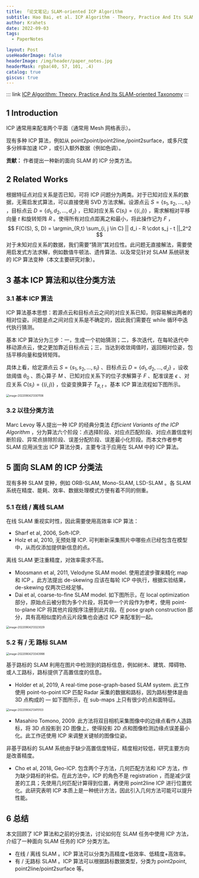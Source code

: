 ```yaml
---
title: 「论文笔记」SLAM-oriented ICP Algorithm
subtitle: Hao Bai, et al. ICP Algorithm - Theory, Practice And Its SLAM-oriented Taxonomy. arXiv 2022
author: Krahets
date: 2022-09-03
tags: 
  - PaperNotes

layout: Post
useHeaderImage: false
headerImage: /img/header/paper_notes.jpg
headerMask: rgba(40, 57, 101, .4)
catalog: true
giscus: true
---
```


::: link [ICP Algorithm: Theory, Practice And Its SLAM-oriented Taxonomy](https://arxiv.org/pdf/2206.06435.pdf)
:::

## 1  Introduction

ICP 通常用来配准两个平面（通常用 Mesh 网格表示）。

现有多种 ICP 算法，例如从 point2point/point2line,/point2surface，或多尺度多分辨率加速 ICP ，或引入额外数据（例如色调）。

**贡献：** 作者提出一种新的面向 SLAM 的 ICP 分类方法。

## 2  Related Works

根据特征点对应关系是否已知，可将 ICP 问题分为两类。对于已知对应关系的数据，无需启发式算法，可以直接使用 SVD 方法求解。设源点云 $S = \{ s_1, s_2, …, s_I \}$ ，目标点云 $D = \{ d_1, d_2, …, d_J \}$ ，已知对应关系 $C(s_i) = \{ (i, j) \}$ ，需求解相对平移向量 $t$ 和旋转矩阵 $R$ 。使得所有对应点距离之和最小，将此操作记为 $F$ ，
$$
F(C(S), S, D) = \argmin_{R,t} \sum_{i, j \in C} || d_i - R \cdot s_j - t ||_2^2
$$
对于未知对应关系的数据，我们需要“猜测”其对应性。此问题无直接解法，需要使用启发式方法求解，例如数值牛顿法、遗传算法、以及常见针对 SLAM 系统研发的 ICP 算法变种（本文主要研究对象）。

## 3  基本 ICP 算法和以往分类方法

### 3.1 基本 ICP 算法

ICP 算法基本思想：若源点云和目标点云之间的对应关系已知，则容易解出两者的相对位姿。问题是点之间对应关系是不确定的，因此我们需要在 while 循环中迭代执行猜测。

基本 ICP 算法分为三步：一，生成一个初始猜测；二，多次迭代，在每轮迭代中移动源点云，使之更加靠近目标点云；三，当达到收敛阈值时，返回相对位姿，包括平移向量和旋转矩阵。

具体上看，给定源点云 $S = \{ s_1, s_2, …, s_I \}$ 、目标点云 $D = \{ d_1, d_2, …, d_J \}$ ，设收敛阈值 $\theta_0$ 、质心算子 $M$ 、已知对应关系下的位子求解算子 $F$ 、配准误差 $\epsilon$ 、对应关系 $C(s_i) = \{ (i, j) \}$ ，位姿变换算子 $T_{R,t}$ 。基本 ICP 算法流程如下图所示。

<img src="https://raw.githubusercontent.com/krahets/krahets-giscus/main/2022/09/upgit_20220904_1662298381.png" alt="image-20220904213301106" style="zoom: 50%;" />

### 3.2 以往分类方法

Marc Levoy 等人提出一种 ICP 的经典分类法 *Efficient Variants of the ICP Algorithm* ，分为算法六个阶段：点选择阶段、对应点匹配阶段、对应点置信度判断阶段、异常点排除阶段、误差分配阶段、误差最小化阶段。而本文作者参考 SLAM 应用派生出 ICP 算法分类，主要专注于应用在 SLAM 中的 ICP 算法。

## 5  面向 SLAM 的 ICP 分类法

现有多种 SLAM 变种，例如 ORB-SLAM, Mono-SLAM, LSD-SLAM 。各 SLAM 系统在精度、能耗、效率、数据处理模式方便有着不同的侧重。

### 5.1  在线 / 离线 SLAM

在线 SLAM 重视实时性，因此需要使用高效率 ICP 算法：

- Sharf et al, 2006, Soft-ICP.
- Holz et al, 2010, 无预处理 ICP. 可判断新采集照片中哪些点已经包含在模型中，从而仅添加提供新信息的点。

离线 SLAM 更注重精度，对效率需求不高。

- Moosmann et al, 2011, Velodyne SLAM model. 使用滤波步骤来精化 map 和 ICP 。此方法提出 de-skewing 应该在每轮 ICP 中执行，根据实验结果，de-skewing 仅两次已经足够。
- Dai et al,  coarse-to-fine SLAM model. 如下图所示，在 local optimization 部分，原始点云被分割为多个片段，将其中一个片段作为参考，使用 point-to-plane ICP 将其他片段按序注册到此片段。在 pose graph construction 部分，具有高相似度的点云片段集也会通过 ICP 来配准到一起。

<img src="https://raw.githubusercontent.com/krahets/krahets-giscus/main/2022/09/upgit_20220904_1662298403.png" alt="image-20220904213323029" style="zoom:50%;" />

### 5.2  有 / 无 路标 SLAM

<img src="https://raw.githubusercontent.com/krahets/krahets-giscus/main/2022/09/upgit_20220904_1662298424.png" alt="image-20220904213343998" style="zoom:50%;" />

基于路标的 SLAM 利用在图片中检测到的路标信息，例如树木、建筑、障碍物、或人工路标，路标提供了高置信度的信息。

- Holder et al, 2019, A real-time pose-graph-based SLAM system. 此工作使用 point-to-point ICP 匹配 Radar 采集的数据和路标，因为路标整体是由 3D 点构成的 — 如下图所示，在 sub-maps 上只有很少的点和面特征。

<img src="https://raw.githubusercontent.com/krahets/krahets-giscus/main/2022/09/upgit_20220905_1662313240.png" alt="image-20220904213415103" style="zoom:50%;" />

- Masahiro Tomono, 2009. 此方法将双目相机采集图像中的边缘点看作人造路标，将 3D 点投影到 2D 图像上，使得投影 2D 点和图像检测边缘点误差最小化。此工作还使用 ICP 来调整关键帧的图像位姿。

非基于路标的 SLAM 系统由于缺少高置信度特征，精度相对较低，研究主要方向是改善精度。

- Cho et al, 2018, Geo-ICP. 包含两个子方法，几何匹配方法和 ICP 方法，作为缺少路标的补偿。在此方法中，ICP 的角色不是 registration ，而是减少误差的工具；先使用几何匹配计算得到位置，再使用 point2line ICP 进行位置优化。此研究表明 ICP 本质上是一种统计方法，因此引入几何方法可能可以提升性能。

## 6  总结

本文回顾了 ICP 算法和之前的分类法，讨论如何在 SLAM 任务中使用 ICP 方法，介绍了一种面向 SLAM 任务的 ICP 分类方法。

- 在线 / 离线 SLAM 。ICP 算法可以分类为高精度+低效率、低精度+高效率。
- 有 / 无路标 SLAM 。ICP 算法可以根据路标数据类型，分类为 point2point, point2line/point2surface 等。
